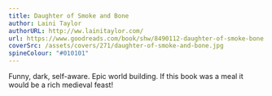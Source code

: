 ```yaml
---
title: Daughter of Smoke and Bone
author: Laini Taylor
authorURL: http://ww.lainitaylor.com/
url: https://www.goodreads.com/book/shw/8490112-daughter-of-smoke-bone
coverSrc: /assets/covers/271/daughter-of-smoke-and-bone.jpg
spineColour: "#010101"
---
```


Funny, dark, self-aware. Epic world building. If this book was a meal it would be a rich medieval feast!
